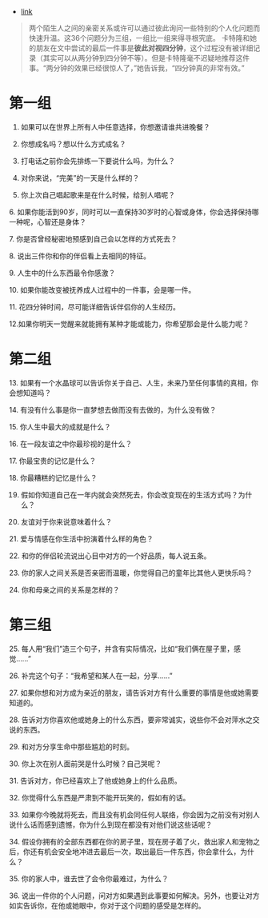 - [link](https://cn.nytimes.com/culture/20150123/t23questions/)
> 两个陌生人之间的亲密关系或许可以通过彼此询问一些特别的个人化问题而快速升温。这36个问题分为三组，一组比一组来得寻根究底。
> 卡特隆和她的朋友在文中尝试的最后一件事是**彼此对视四分钟**，这个过程没有被详细记录（其实可以从两分钟到四分钟不等）。但是卡特隆毫不迟疑地推荐这件事。“两分钟的效果已经很惊人了，”她告诉我，“四分钟真的非常有效。”

# 第一组
1. 如果可以在世界上所有人中任意选择，你想邀请谁共进晚餐？

2. 你想成名吗？想以什么方式成名？

3. 打电话之前你会先排练一下要说什么吗，为什么？

4. 对你来说，“完美”的一天是什么样的？

5. 你上次自己唱起歌来是在什么时候，给别人唱呢？

6. 如果你能活到90岁，同时可以一直保持30岁时的心智或身体，你会选择保持哪一种呢，心智还是身体？  

7. 你是否曾经秘密地预感到自己会以怎样的方式死去？

8. 说出三件你和你的伴侣看上去相同的特征。

9. 人生中的什么东西最令你感激？

10. 如果你能改变被抚养成人过程中的一件事，会是哪一件。

11. 花四分钟时间，尽可能详细告诉伴侣你的人生经历。

12.如果你明天一觉醒来就能拥有某种才能或能力，你希望那会是什么能力呢？

# **第二组**  

13. 如果有一个水晶球可以告诉你关于自己、人生，未来乃至任何事情的真相，你会想知道吗？

14. 有没有什么事是你一直梦想去做而没有去做的，为什么没有做？

15. 你人生中最大的成就是什么？

16. 在一段友谊之中你最珍视的是什么？

17. 你最宝贵的记忆是什么？

18. 你最糟糕的记忆是什么？

19. 假如你知道自己在一年内就会突然死去，你会改变现在的生活方式吗？为什么？

20. 友谊对于你来说意味着什么？

21. 爱与情感在你生活中扮演着什么样的角色？

22. 和你的伴侣轮流说出心目中对方的一个好品质，每人说五条。

23. 你的家人之间关系是否亲密而温暖，你觉得自己的童年比其他人更快乐吗？

24. 你和母亲之间的关系是怎样的？

# **第三组**

25. 每人用“我们”造三个句子，并含有实际情况，比如“我们俩在屋子里，感觉……”

26. 补完这个句子：“我希望和某人在一起，分享……”

27. 如果你想和对方成为亲近的朋友，请告诉对方有什么重要的事情是他或她需要知道的。

28. 告诉对方你喜欢他或她身上的什么东西，要非常诚实，说些你不会对萍水之交说的东西。

29. 和对方分享生命中那些尴尬的时刻。

30. 你上次在别人面前哭是什么时候？自己哭呢？

31. 告诉对方，你已经喜欢上了他或她身上的什么品质。

32. 你觉得什么东西是严肃到不能开玩笑的，假如有的话。

33. 如果你今晚就将死去，而且没有机会同任何人联络，你会因为之前没有对别人说什么话而感到遗憾，你为什么到现在都没有对他们说这些话呢？  

34. 假设你拥有的全部东西都在你的房子里，现在房子着了火，救出家人和宠物之后，你还有机会安全地冲进去最后一次，取出最后一件东西，你会拿什么，为什么？

35. 你的家人中，谁去世了会令你最难过，为什么？

36. 说出一件你的个人问题，问对方如果遇到此事要如何解决。另外，也要让对方如实告诉你，在他或她眼中，你对于这个问题的感受是怎样的。